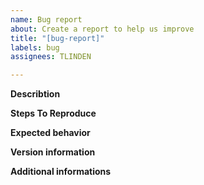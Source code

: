 ```yaml
---
name: Bug report
about: Create a report to help us improve
title: "[bug-report]"
labels: bug
assignees: TLINDEN

---
```


**Describtion**
<!-- Please provide a clear and concise description of the issue: -->


**Steps To Reproduce**
<!-- Please detail the steps to reproduce the behavior: -->


**Expected behavior**
<!-- What do you expected to happen instead? -->


**Version information**
<!--
Please provide as much version information as possible:
- if you have just installed a binary, provide the output of: rpn -v
- if you installed from source, provide the output of: make show-version
- provide additional details: operating system and version and shell environment
-->


**Additional informations**
